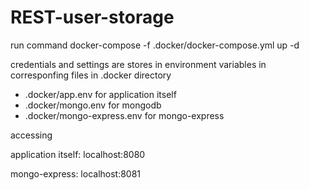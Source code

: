# REST-user-storage
run command
docker-compose -f .docker/docker-compose.yml up -d

credentials and settings are stores in environment variables in corresponfing files in .docker directory
- .docker/app.env for application itself
- .docker/mongo.env for mongodb
- .docker/mongo-express.env for mongo-express

accessing

application itself:
localhost:8080

mongo-express:
localhost:8081